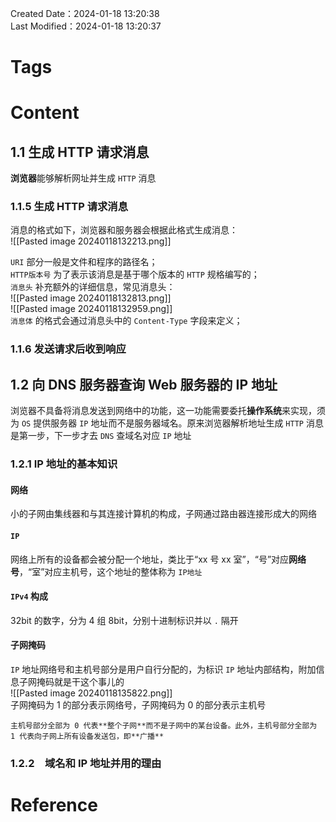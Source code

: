 Created Date：2024-01-18 13:20:38  
Last Modified：2024-01-18 13:20:37

# Tags

# Content

## 1.1 生成 HTTP 请求消息

**浏览器**能够解析网址并生成 `HTTP` 消息

### 1.1.5 生成 HTTP 请求消息

消息的格式如下，浏览器和服务器会根据此格式生成消息：  
![[Pasted image 20240118132213.png]]  

`URI` 部分一般是文件和程序的路径名；  
`HTTP版本号` 为了表示该消息是基于哪个版本的 `HTTP` 规格编写的；  
`消息头` 补充额外的详细信息，常见消息头：  
![[Pasted image 20240118132813.png]]  
![[Pasted image 20240118132959.png]]  
`消息体` 的格式会通过消息头中的 `Content-Type` 字段来定义；  

### 1.1.6 发送请求后收到响应

## 1.2 向 DNS 服务器查询 Web 服务器的 IP 地址

浏览器不具备将消息发送到网络中的功能，这一功能需要委托**操作系统**来实现，须为 `OS` 提供服务器 `IP` 地址而不是服务器域名。原来浏览器解析地址生成 `HTTP` 消息是第一步，下一步才去 `DNS` 查域名对应 `IP` 地址

### 1.2.1 IP 地址的基本知识

#### 网络

小的子网由集线器和与其连接计算机的构成，子网通过路由器连接形成大的网络  

#### `IP`

网络上所有的设备都会被分配一个地址，类比于“xx 号 xx 室”，“号”对应**网络号**，“室”对应主机号，这个地址的整体称为 `IP地址`  

#### `IPv4` 构成

32bit 的数字，分为 4 组 8bit，分别十进制标识并以 `.` 隔开  

#### 子网掩码

`IP` 地址网络号和主机号部分是用户自行分配的，为标识 `IP` 地址内部结构，附加信息子网掩码就是干这个事儿的  
![[Pasted image 20240118135822.png]]  
子网掩码为 1 的部分表示网络号，子网掩码为 0 的部分表示主机号

```ad-info
主机号部分全部为 0 代表**整个子网**而不是子网中的某台设备。此外，主机号部分全部为 1 代表向子网上所有设备发送包，即**广播**
```

### 1.2.2　域名和 IP 地址并用的理由

# Reference
